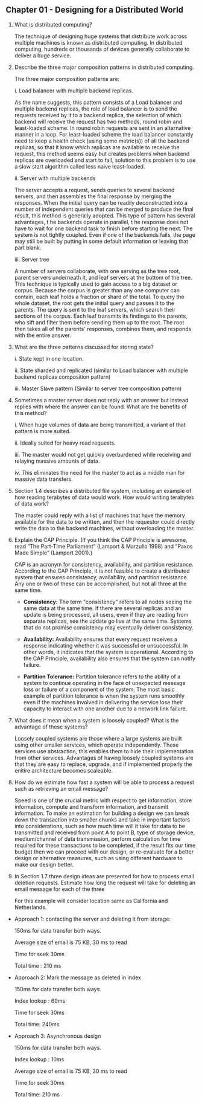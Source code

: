 ## Chapter 01 - Designing for a Distributed World

1. What is distributed computing?

    The technique of designing huge systems that distribute work across multiple machines is known as distributed computing. In distributed computing, hundreds or thousands of devices generally collaborate to deliver a huge service.

2. Describe the three major composition patterns in distributed computing.

    The three major composition patterns are:

    i. Load balancer with multiple backend replicas.

    As the name suggests, this pattern consists of a Load balancer and multiple backend replicas, the role of load balancer is to send the requests received by it to a backend replica, the selection of which backend will receive the request has two methods, round robin and least-loaded scheme. In round robin requests are sent in an alternative manner in a loop. For least-loaded scheme the load balancer constantly need to keep a health check (using some metric(s)) of all the backend replicas, so that it know which replicas are available to receive the request, this method seems easy but creates problems when backend replicas are overloaded and start to fail, solution to this problem is to use a slow start algorithm called less naive least-loaded.


    ii. Server with multiple backends

    The server accepts a request, sends queries to several backend servers, and then assembles the final response by merging the responses. When the initial query can be readily deconstructed into a number of independent queries that can be merged to produce the final result, this method is generally adopted. This type of pattern has several advantages, t he backends operate in parallel, t he response does not have to wait for one backend task to finish before starting the next. The system is not tightly coupled. Even if one of the backends fails, the page may still be built by putting in some default information or leaving that part blank.

    iii. Server tree

    A number of servers collaborate, with one serving as the tree root, parent servers underneath it, and leaf servers at the bottom of the tree. This technique is typically used to gain access to a big dataset or corpus. Because the corpus is greater than any one computer can contain, each leaf holds a fraction or shard of the total. To query the whole dataset, the root gets the initial query and passes it to the parents. The query is sent to the leaf servers, which search their sections of the corpus. Each leaf transmits its findings to the parents, who sift and filter them before sending them up to the root. The root then takes all of the parents' responses, combines them, and responds with the entire answer.


3. What are the three patterns discussed for storing state?

    i. State kept in one location.
    
    ii. State sharded and replicated (similar to Load balancer with multiple backend replicas composition pattern)

    iii. Master Slave pattern (Similar to server tree composition pattern)


4. Sometimes a master server does not reply with an answer but instead replies with where the answer can be found. What are the benefits of this method?

    i. When huge volumes of data are being transmitted, a variant of that pattern is more suited.

    ii. Ideally suited for heavy read requests.

    iii. The master would not get quickly overburdened while receiving and relaying massive amounts of data.

    iv. This eliminates the need for the master to act as a middle man for massive data transfers.


5. Section 1.4 describes a distributed file system, including an example of how reading terabytes of data would work. How would writing terabytes of data work?

    The master could reply with a list of machines that have the memory available for the data to be written, and then the requestor could directly write the data to the backend machines, without overloading the master.

6. Explain the CAP Principle. (If you think the CAP Principle is awesome, read “The Part-Time Parliament” (Lamport & Marzullo 1998) and “Paxos Made Simple” (Lamport 2001).)

    CAP is an acronym for consistency, availability, and partition resistance. According to the CAP Principle, it is not feasible to create a distributed system that ensures consistency, availability, and partition resistance. Any one or two of these can be accomplished, but not all three at the same time.

    * **Consistency:** The term "consistency" refers to all nodes seeing the same data at the same time. If there are several replicas and an update is being processed, all users, even if they are reading from separate replicas, see the update go live at the same time. Systems that do not promise consistency may eventually deliver consistency.

    * **Availability:**  Availability ensures that every request receives a response indicating whether it was successful or unsuccessful. In other words, it indicates that the system is operational. According to the CAP Principle, availability also ensures that the system can notify failure.
    
    * **Partition Tolerance:** Partition tolerance refers to the ability of a system to continue operating in the face of unexpected message loss or failure of a component of the system. The most basic example of partition tolerance is when the system runs smoothly even if the machines involved in delivering the service lose their capacity to interact with one another due to a network link failure.



7. What does it mean when a system is loosely coupled? What is the advantage of these systems?

    Loosely coupled systems are those where a large systems are built using other smaller services, which operate independently. These services use abstraction, this enables them to hide their implementation from other services. Advantages of having loosely coupled systems are that they are easy to replace, upgrade, and if implemented properly the enitire architecture becomes scaleable.

8. How do we estimate how fast a system will be able to process a request such as retrieving an email message?

    Speed is one of the crucial metric with respect to get information, store information, compute and transform information, and transmit information. To make an estimation for building a design we can break down the transaction into smaller chunks and take in important factors into considerations, such as how much time will it take for data to be transmitted and received from point A to point B, type of storage device, medium/channel of data transmission,  perform calculation for time required for these transactions to be completed, if the result fits our time budget then we can proceed with our design, or re-evaluate for a better design or alternative measures, such as using different hardware to make our design better.

9. In Section 1.7 three design ideas are presented for how to process email deletion requests. Estimate how long the request will take for deleting an email message for each of the three

    For this example will consider location same as California and Netherlands.


* Approach 1: contacting the server and deleting it from storage: 

    150ms for data transfer both ways.

    Average size of email is 75 KB,  30 ms to read

    Time for seek 30ms

    Total time : 210 ms

* Approach 2: Mark the message as deleted in index

    150ms for data transfer both ways.

    Index lookup : 60ms 

    Time for seek 30ms

    Total time: 240ms

*   Approach 3: Asynchronous design

    150ms for data transfer both ways.

    Index lookup : 10ms 

    Average size of email is 75 KB,  30 ms to read

    Time for seek 30ms

    Total time: 210 ms













